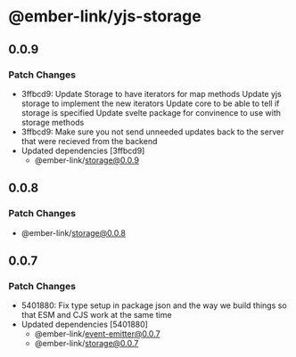 # @ember-link/yjs-storage

## 0.0.9

### Patch Changes

- 3ffbcd9: Update Storage to have iterators for map methods
  Update yjs storage to implement the new iterators
  Update core to be able to tell if storage is specified
  Update svelte package for convinence to use with storage methods
- 3ffbcd9: Make sure you not send unneeded updates back to the server that were recieved from the backend
- Updated dependencies [3ffbcd9]
  - @ember-link/storage@0.0.9

## 0.0.8

### Patch Changes

- @ember-link/storage@0.0.8

## 0.0.7

### Patch Changes

- 5401880: Fix type setup in package json and the way we build things so that ESM and CJS work at the same time
- Updated dependencies [5401880]
  - @ember-link/event-emitter@0.0.7
  - @ember-link/storage@0.0.7
